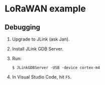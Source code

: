 # LoRaWAN example

## Debugging

1. Upgrade to JLink (ask Jan).
1. Install JLink GDB Server.
1. Run:

    ```
    $ JLinkGDBServer -USB -device cortex-m4
    ```

1. In Visual Studio Code, hit `F5`.
